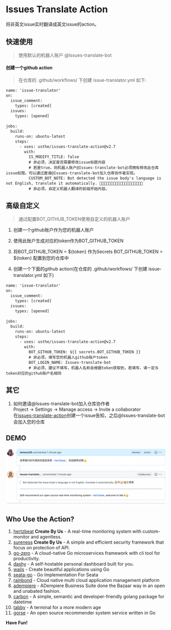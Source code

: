 # Issues Translate Action  

将非英文issue实时翻译成英文issue的action。     


## 快速使用    

> 使用默认的机器人账户 @Issues-translate-bot  

#### 创建一个github action     
> 在仓库的 .github/workflows/ 下创建 issue-translator.yml 如下:   

````
name: 'issue-translator'
on: 
  issue_comment: 
    types: [created]
  issues: 
    types: [opened]

jobs:
  build:
    runs-on: ubuntu-latest
    steps:
      - uses: usthe/issues-translate-action@v2.7
        with:
          IS_MODIFY_TITLE: false
          # 非必须，决定是否需要修改issue标题内容   
          # 若是true，则机器人账户@Issues-translate-bot必须拥有修改此仓库issue权限。可以通过邀请@Issues-translate-bot加入仓库协作者实现。
          CUSTOM_BOT_NOTE: Bot detected the issue body's language is not English, translate it automatically. 👯👭🏻🧑‍🤝‍🧑👫🧑🏿‍🤝‍🧑🏻👩🏾‍🤝‍👨🏿👬🏿
          # 非必须，自定义机器人翻译的前缀开始内容。  
````


## 高级自定义       

> 通过配置BOT_GITHUB_TOKEN使用自定义的机器人账户   
> 

1. 创建一个github账户作为您的机器人账户   

2. 使用此账户生成对应的token作为BOT_GITHUB_TOKEN      

3. 将BOT_GITHUB_TOKEN = ${token} 作为Secrets BOT_GITHUB_TOKEN = ${token} 配置到您的仓库中

4. 创建一个下面的github action(在仓库的 .github/workflows/ 下创建 issue-translator.yml 如下)         

````
name: 'issue-translator'
on: 
  issue_comment: 
    types: [created]
  issues: 
    types: [opened]

jobs:
  build:
    runs-on: ubuntu-latest
    steps:
      - uses: usthe/issues-translate-action@v2.7
        with:
          BOT_GITHUB_TOKEN: ${{ secrets.BOT_GITHUB_TOKEN }} 
          # 非必须，填写您的机器人github账户token
          BOT_LOGIN_NAME: Issues-translate-bot    
          # 非必须，建议不填写，机器人名称会根据token获取到，若填写，请一定与token对应的github账户名相同
````


## 其它       

1. 如何邀请@Issues-translate-bot加入仓库协作者    
Project -> Settings -> Manage access -> Invite a collaborator   
在[issues-translate-action](https://github.com/tomsun28/issues-translate-action)创建一个issue告知，之后@Issues-translate-bot会加入您的仓库        

## DEMO  

![action-sample](dist/action-sample.png)   

## Who Use the Action?

1. [hertzbeat](https://github.com/dromara/hertzbeat) **Create By Us** - A real-time monitoring system with custom-monitor and agentless.
2. [sureness](https://github.com/dromara/sureness) **Create By Us** - A simple and efficient security framework that focus on protection of API.
3. [go-zero](https://github.com/zeromicro/go-zero) - A cloud-native Go microservices framework with cli tool for productivity.
4. [dashy](https://github.com/Lissy93/dashy) - A self-hostable personal dashboard built for you.
5. [wails](https://github.com/wailsapp/wails) - Create beautiful applications using Go
6. [seata-go](https://github.com/seata/seata-go) - Go Implementation For Seata
7. [rainbond](https://github.com/goodrain/rainbond) - Cloud native multi cloud application management platform
8. [adempiere](https://github.com/adempiere/adempiere) - ADempiere Business Suite done the Bazaar way in an open and unabated fashion.
9. [carbon](https://github.com/golang-module/carbon) - A simple, semantic and developer-friendly golang package for datetime
10. [tabby](https://github.com/Eugeny/tabby) - A terminal for a more modern age
11. [gorse](https://github.com/gorse-io/gorse) - An open source recommender system service written in Go

**Have Fun!**  





